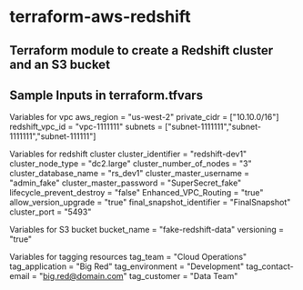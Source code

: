 # terraform-aws-redshift
## Terraform module to create a Redshift cluster and an S3 bucket

## **Sample Inputs in terraform.tfvars**

Variables for vpc
aws_region                  = "us-west-2"
private_cidr                = ["10.10.0/16"]
redshift_vpc_id             = "vpc-1111111"
subnets                     = ["subnet-1111111","subnet-1111111","subnet-111111"]

Variables for redshift cluster
cluster_identifier          = "redshift-dev1"
cluster_node_type           = "dc2.large"
cluster_number_of_nodes     = "3"
cluster_database_name       = "rs_dev1"
cluster_master_username     = "admin_fake"
cluster_master_password     = "SuperSecret_fake"
lifecycle_prevent_destroy   = "false"
Enhanced_VPC_Routing      	= "true"
allow_version_upgrade       = "true"
final_snapshot_identifier   = "FinalSnapshot"
cluster_port                = "5493"

Variables for S3 bucket
bucket_name                 = "fake-redshift-data"
versioning                  = "true"

Variables for tagging resources
tag_team                    = "Cloud Operations"
tag_application             = "Big Red"
tag_environment             = "Development"
tag_contact-email           = "big.red@domain.com"
tag_customer                = "Data Team"

